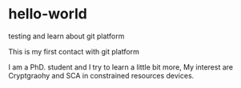 # hello-world
testing and learn about git platform

This is my first contact with git platform


I am a PhD. student and I try to learn a little bit more,
My interest are Cryptgraohy and SCA in constrained resources devices.

